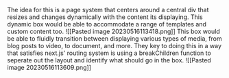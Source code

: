 The idea for this is a page system that centers around a central div that resizes and changes dynamically with the content its displaying. This dynamic box would be able to accommodate a range of templates and custom content too.
![[Pasted image 20230516113418.png]]
This box would be able to fluidly transition between displaying various types of media, from blog posts to video, to document, and more. They key to doing this in a way that satisfies next.js' routing system is using a breakChildren function to seperate out the layout and identify what should go in the box.
![[Pasted image 20230516113609.png]]
